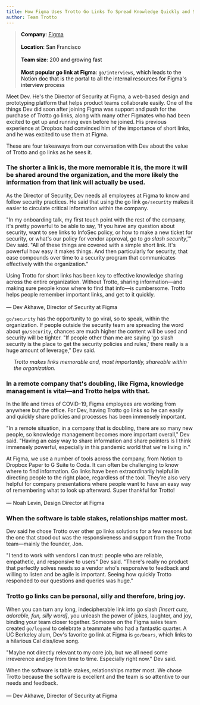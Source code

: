 ```yaml
---
title: How Figma Uses Trotto Go Links To Spread Knowledge Quickly and Stay Secure
author: Team Trotto
---
```


<blockquote style="color:black">
<b>Company</b>: <a href="https://www.figma.com" target="_blank" rel="noopener">Figma</a>
<br /><br />
<b>Location</b>: San Francisco
<br /><br />
<b>Team size</b>: 200 and growing fast
<br /><br />
<b>Most popular go link at Figma</b>: <code style="background-color: transparent">go/interviews</code>, which leads to the Notion doc that is the portal to all the internal resources for Figma's interview process
</blockquote>

Meet Dev. He's the Director of Security at Figma, a web-based design and prototyping platform that helps product teams collaborate easily. <!--truncate-->One of the things Dev did soon after joining Figma was support and push for the purchase of Trotto go links, along with many other Figmates who had been excited to get up and running even before he joined. His previous experience at Dropbox had convinced him of the importance of short links, and he was excited to use them at Figma.

These are four takeaways from our conversation with Dev about the value of Trotto and go links as he sees it.

### The shorter a link is, the more memorable it is, the more it will be shared around the organization, and the more likely the information from that link will actually be used.

As the Director of Security, Dev needs all employees at Figma to know and follow security practices. He said that using the go link `go/security` makes it easier to circulate critical information within the company.

"In my onboarding talk, my first touch point with the rest of the company, it's pretty powerful to be able to say, 'If you have any question about security, want to see links to InfoSec policy, or how to make a new ticket for security, or what's our policy for vendor approval, go to _go slash security_,'" Dev said. "All of these things are covered with a simple short link. It's powerful how easy it makes things. And then particularly for security, that ease compounds over time to a security program that communicates effectively with the organization."

<div class="pull-quote float-right">
Using Trotto for short links has been key to effective knowledge sharing across the entire organization. Without Trotto, sharing information—and making sure people know where to find that info—is cumbersome. Trotto helps people remember important links, and get to it quickly.
<br /><br />
— Dev Akhawe, Director of Security at Figma
</div>

`go/security` has the opportunity to go viral, so to speak, within the organization. If people outside the security team are spreading the word about `go/security`, chances are much higher the content will be used and security will be tighter. "If people other than me are saying 'go slash security is the place to get the security policies and rules,' there really is a huge amount of leverage," Dev said.

<p style="padding-left:20px;font-style: italic">Trotto makes links memorable and, most importantly, shareable within the organization.</p>

### In a remote company that's doubling, like Figma, knowledge management is vital—and Trotto helps with that.

In the life and times of COVID-19, Figma employees are working from anywhere but the office. For Dev, having Trotto go links so he can easily and quickly share policies and processes has been immensely important.

"In a remote situation, in a company that is doubling, there are so many new people, so knowledge management becomes more important overall," Dev said. "Having an easy way to share information and share pointers is I think immensely powerful, especially in this pandemic world that we're living in."

<div class="pull-quote float-left">
At Figma, we use a number of tools across the company, from Notion to Dropbox Paper to G Suite to Coda. It can often be challenging to know where to find information. Go links have been extraordinarily helpful in directing people to the right place, regardless of the tool. They're also very helpful for company presentations where people want to have an easy way of remembering what to look up afterward. Super thankful for Trotto!
<br /><br />
— Noah Levin, Design Director at Figma
</div>

### When the software is table stakes, relationships matter most.

Dev said he chose Trotto over other go links solutions for a few reasons but the one that stood out was the responsiveness and support from the Trotto team—mainly the founder, Jon.

"I tend to work with vendors I can trust: people who are reliable, empathetic, and responsive to users" Dev said. "There's really no product that perfectly solves needs so a vendor who's responsive to feedback and willing to listen and be agile is important. Seeing how quickly Trotto responded to our questions and queries was huge."

### Trotto go links can be personal, silly and therefore, bring joy. 

When you can turn any long, indecipherable link into go slash _[insert cute, adorable, fun, silly word]_, you unleash the power of jokes, laughter, and joy, binding your team closer together. Someone on the Figma sales team created `go/legend` to celebrate a teammate who had a fantastic quarter. A UC Berkeley alum, Dev's favorite go link at Figma is `go/bears`, which links to a hilarious Cal diss/love song. 

"Maybe not directly relevant to my core job, but we all need some irreverence and joy from time to time. Especially right now." Dev said.

<div class="pull-quote pull-quote-full-width">
When the software is table stakes, relationships matter most. We chose Trotto because the software is excellent and the team is so attentive to our needs and feedback.
<br /><br />
— Dev Akhawe, Director of Security at Figma
</div>
